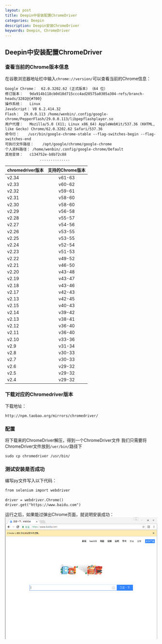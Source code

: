 ```yaml
---
layout: post
title: Deepin中安装配置ChromeDriver
categories: Deepin
description: Deepin安装ChromeDriver
keywords: Deepin, ChromeDriver
---
```


## Deepin中安装配置ChromeDriver

### 查看当前的Chrome版本信息
在谷歌浏览器地址栏中输入`chrome://version/`可以查看当前的Chrome信息：
```
Google Chrome：	62.0.3202.62 (正式版本) （64 位）
修订版本：	9da914b118cb0d10d715ccc4ad20575a0305a304-refs/branch-heads/3202@{#700}
操作系统：	Linux
JavaScript：	V8 6.2.414.32
Flash：	29.0.0.113 /home/wenbin/.config/google-chrome/PepperFlash/29.0.0.113/libpepflashplayer.so
用户代理：	Mozilla/5.0 (X11; Linux x86_64) AppleWebKit/537.36 (KHTML, like Gecko) Chrome/62.0.3202.62 Safari/537.36
命令行：	/usr/bin/google-chrome-stable --flag-switches-begin --flag-switches-end
可执行文件路径：	/opt/google/chrome/google-chrome
个人资料路径：	/home/wenbin/.config/google-chrome/Default
其他变体：	c134752e-b8b72c88  
                ..............
```

| chromedriver版本 | 支持的Chrome版本 |
| -------------- | :---------: |
| v2.34          |   v61-63    |
| v2.33          |   v60-62    |
| v2.32          |   v59-61    |
| v2.31          |   v58-60    |
| v2.30          |   v58-60    |
| v2.29          |   v56-58    |
| v2.28          |   v55-57    |
| v2.27          |   v54-56    |
| v2.26          |   v53-55    |
| v2.25          |   v53-55    |
| v2.24          |   v52-54    |
| v2.23          |   v51-53    |
| v2.22          |   v49-52    |
| v2.21          |   v46-50    |
| v2.20          |   v43-48    |
| v2.19          |   v43-47    |
| v2.18          |   v43-46    |
| v2.17          |   v42-43    |
| v2.13          |   v42-45    |
| v2.15          |   v40-43    |
| v2.14          |   v39-42    |
| v2.13          |   v38-41    |
| v2.12          |   v36-40    |
| v2.11          |   v36-40    |
| v2.10          |   v33-36    |
| v2.9           |   v31-34    |
| v2.8           |   v30-33    |
| v2.7           |   v30-33    |
| v2.6           |   v29-32    |
| v2.5           |   v29-32    |
| v2.4           |   v29-32    |


### 下载对应的Chromedriver版本
下载地址：
```
http://npm.taobao.org/mirrors/chromedriver/
```

### 配置
将下载来的ChromeDriver解压，得到一个ChromeDriver文件
我们只需要将ChromeDriver文件放到``/uer/bin/``路径下
```
sudo cp chromedriver /usr/bin/
```
### 测试安装是否成功
编写py文件写入以下代码：
```
from selenium import webdriver

driver = webdriver.Chrome()
driver.get("https://www.baidu.com")
```
运行之后，如果能过弹出Chrome页面，就说明安装成功：
![](/images/Chrome.png)
